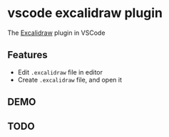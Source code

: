 # vscode excalidraw plugin

The [Excalidraw](https://excalidraw.com/) plugin in VSCode

## Features

- Edit `.excalidraw` file in editor
- Create `.excalidraw` file, and open it

## DEMO

<!-- TODO -->

## TODO

<!-- TODO -->

